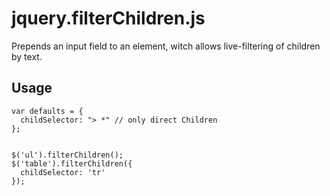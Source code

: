 jquery.filterChildren.js
========================
Prepends an input field to an element, witch allows live-filtering of children by text.


Usage
----

```
var defaults = {
  childSelector: "> *" // only direct Children
};


$('ul').filterChildren();
$('table').filterChildren({
  childSelector: 'tr'
});
```

